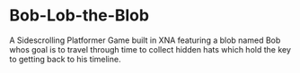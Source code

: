 # Bob-Lob-the-Blob
A Sidescrolling Platformer Game built in XNA featuring a blob named Bob whos goal is to travel through time to collect hidden hats which hold the key to getting back to his timeline.
